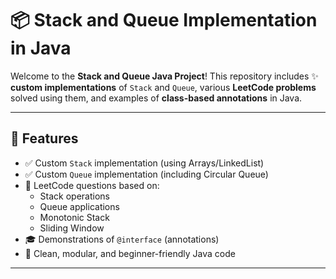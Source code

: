 # 📦 Stack and Queue Implementation in Java

Welcome to the **Stack and Queue Java Project**! This repository includes ✨ **custom implementations** of `Stack` and `Queue`, various **LeetCode problems** solved using them, and examples of **class-based annotations** in Java.

---

## 🔧 Features

- ✅ Custom `Stack` implementation (using Arrays/LinkedList)
- ✅ Custom `Queue` implementation (including Circular Queue)
- 🧩 LeetCode questions based on:
  - Stack operations
  - Queue applications
  - Monotonic Stack
  - Sliding Window
- 🎓 Demonstrations of `@interface` (annotations)
- 🚀 Clean, modular, and beginner-friendly Java code

---

